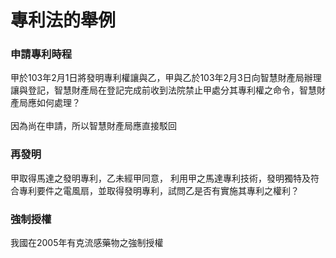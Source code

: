 # 專利法的舉例

### 申請專利時程

甲於103年2月1日將發明專利權讓與乙，甲與乙於103年2月3日向智慧財產局辦理讓與登記，智慧財產局在登記完成前收到法院禁止甲處分其專利權之命令，智慧財產局應如何處理？\
\
因為尚在申請，所以智慧財產局應直接駁回

### 再發明

甲取得馬達之發明專利，乙未經甲同意， 利用甲之馬達專利技術，發明獨特及符合專利要件之電風扇，並取得發明專利，試問乙是否有實施其專利之權利？

### 強制授權

我國在2005年有克流感藥物之強制授權
